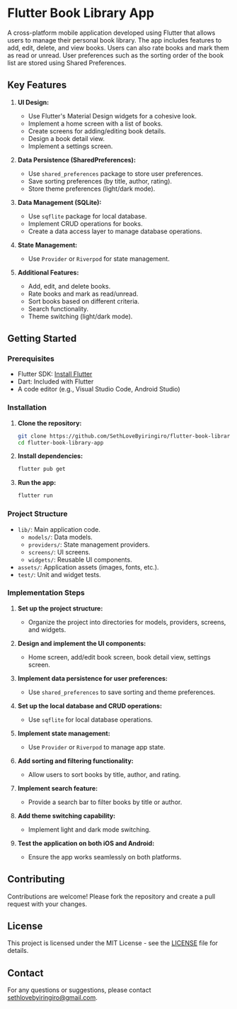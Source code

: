 # Flutter Book Library App

A cross-platform mobile application developed using Flutter that allows users to manage their personal book library. The app includes features to add, edit, delete, and view books. Users can also rate books and mark them as read or unread. User preferences such as the sorting order of the book list are stored using Shared Preferences.

## Key Features

1. **UI Design:**
   - Use Flutter's Material Design widgets for a cohesive look.
   - Implement a home screen with a list of books.
   - Create screens for adding/editing book details.
   - Design a book detail view.
   - Implement a settings screen.

2. **Data Persistence (SharedPreferences):**
   - Use `shared_preferences` package to store user preferences.
   - Save sorting preferences (by title, author, rating).
   - Store theme preferences (light/dark mode).

3. **Data Management (SQLite):**
   - Use `sqflite` package for local database.
   - Implement CRUD operations for books.
   - Create a data access layer to manage database operations.

4. **State Management:**
   - Use `Provider` or `Riverpod` for state management.

5. **Additional Features:**
   - Add, edit, and delete books.
   - Rate books and mark as read/unread.
   - Sort books based on different criteria.
   - Search functionality.
   - Theme switching (light/dark mode).

## Getting Started

### Prerequisites

- Flutter SDK: [Install Flutter](https://flutter.dev/docs/get-started/install)
- Dart: Included with Flutter
- A code editor (e.g., Visual Studio Code, Android Studio)

### Installation

1. **Clone the repository:**

   ```bash
   git clone https://github.com/SethLoveByiringiro/flutter-book-library-app.git
   cd flutter-book-library-app
   ```

2. **Install dependencies:**

   ```bash
   flutter pub get
   ```

3. **Run the app:**

   ```bash
   flutter run
   ```

### Project Structure

- `lib/`: Main application code.
  - `models/`: Data models.
  - `providers/`: State management providers.
  - `screens/`: UI screens.
  - `widgets/`: Reusable UI components.
- `assets/`: Application assets (images, fonts, etc.).
- `test/`: Unit and widget tests.

### Implementation Steps

1. **Set up the project structure:**
   - Organize the project into directories for models, providers, screens, and widgets.

2. **Design and implement the UI components:**
   - Home screen, add/edit book screen, book detail view, settings screen.

3. **Implement data persistence for user preferences:**
   - Use `shared_preferences` to save sorting and theme preferences.

4. **Set up the local database and CRUD operations:**
   - Use `sqflite` for local database operations.

5. **Implement state management:**
   - Use `Provider` or `Riverpod` to manage app state.

6. **Add sorting and filtering functionality:**
   - Allow users to sort books by title, author, and rating.

7. **Implement search feature:**
   - Provide a search bar to filter books by title or author.

8. **Add theme switching capability:**
   - Implement light and dark mode switching.

9. **Test the application on both iOS and Android:**
   - Ensure the app works seamlessly on both platforms.

## Contributing

Contributions are welcome! Please fork the repository and create a pull request with your changes.

## License

This project is licensed under the MIT License - see the [LICENSE](LICENSE) file for details.

## Contact

For any questions or suggestions, please contact [sethlovebyiringiro@gmail.com](mailto:sethlovebyiringiro@gmail.com).
